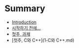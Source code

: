 # Summary

* [Introduction](README.md)
* [시작하기 전에...](Preliminaries.md)
* [첫주, 과제](1-assignment.md)
* [첫주, C와 C++](1-C와 C++.md)

